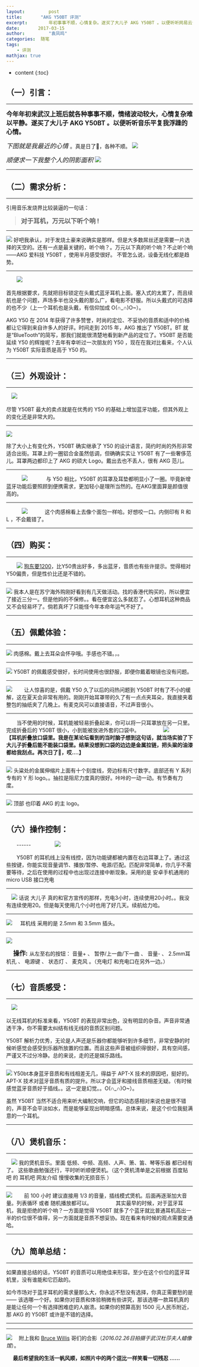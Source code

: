 ```yaml
---
layout:     	post
title:       "AKG Y50BT 评测"
excerpt: 		年初事事不顺，心情复杂。遂买了大儿子 AKG Y50BT 。以便听听网易云音乐平复我浮躁的心情。 
date:     	2017-03-15 
author:     	"袁凤鸣"
categories:  随笔
tags:
    - 评测
mathjax: true
---
```


* content
{:toc}  

## （一）引言：

------
<big> **今年年初来武汉上班后就各种事事不顺，情绪波动较大，心情复杂难以平静。遂买了大儿子 AKG Y50BT 。以便听听音乐平复我浮躁的心情。**</big>

 <big> *下图就是我最近的心情* </big>。真是日了🐶，各种不顺。
![](https://yfmingo.oss-cn-beijing.aliyuncs.com/images/80yLm1.jpg)






<big> *顺便求一下我整个人的阴影面积* </big>
![](https://yfmingo.oss-cn-beijing.aliyuncs.com/images/FnMLzI.jpg)

[//]: <> ( <small>字体变小</small> <big>字体变大</big>)

-----

## （二）需求分析：

-----
引用音乐发烧界比较装逼的一句话：
>  <big> **对于耳机，万元以下听个响 !** </big>

---------

![](https://yfmingo.oss-cn-beijing.aliyuncs.com/images/gkkLbP.jpg)
好吧我承认，对于发烧土豪来说确实是那样。但是大多数屌丝还是需要一片选择的天空的。还有一点是最关键的，听个响？。万元以下真的听个响？不止听个响——AKG 爱科技 Y50BT ，使用半月感受很好。 不管怎么说，设备无线化都是趋势。

----

　　![](https://yfmingo.oss-cn-beijing.aliyuncs.com/images/GYJ1gx.jpg)

首先根据要求，先就把目标锁定在头戴式蓝牙耳机上面。塞入式的太累了，而且续航也是个问题，声场多半也没头戴的那么广，看电影不舒服。所以头戴式的可选择的也不少（上一个耳机也是头戴，有信仰加成 O(∩_∩)O~）。

AKG Y50 在 2014 年获得了许多赞誉，时尚的定位、不妥协的音质和适中的价格都让它得到来自许多人的好评。时间走到 2015 年，AKG 推出了 Y50BT。BT 就是“BlueTooth”的简写，那我们就能很清楚地看到新产品的定位了。Y50BT 是否能延续 Y50 的辉煌呢？去年有幸听过一次朋友的 Y50 ，现在在我对比看来，个人认为 Y50BT 实际音质是高于 Y50 的。

----

## （三）外观设计：

----

　![](https://yfmingo.oss-cn-beijing.aliyuncs.com/images/bbCdNL.jpg)

尽管 Y50BT 最大的卖点就是在优秀的 Y50 的基础上增加蓝牙功能，但其外观上的变化还是非常大的。

----

![](https://yfmingo.oss-cn-beijing.aliyuncs.com/images/fQSQf2.jpg)


除了大小上有变化外，Y50BT 确实继承了 Y50 的设计语言，简约时尚的外形非常适合出街。耳罩上的一圈铝合金虽然低调，但确确实实让 Y50BT 有了一些奢侈范儿。耳罩两边都印上了 AKG 的硕大 Logo。戴出去也不丢人，很有 AKG 范儿。

-----

　　　![](https://yfmingo.oss-cn-beijing.aliyuncs.com/images/rfDvTe.jpg)
　　　
与 Y50 相比，Y50BT 的耳罩及耳垫都明显小了一圈。毕竟新增蓝牙功能后要照顾到便携需求，更加轻小是理所当然的。在AKG里面算是颜值很高的。

----

　　　![](https://yfmingo.oss-cn-beijing.aliyuncs.com/images/ft4s2J.jpg)
　　　这个肉感棉看上去像个面包一样哈。好想咬一口。内侧印有 R 和 L ，不会戴错了。

----

## （四）购买：　

----
　　![](https://yfmingo.oss-cn-beijing.aliyuncs.com/images/eQxm3U.jpg)
[狗东要1200](https://item.jd.com/2190784.html)，比Y50贵出好多，多出蓝牙，音质也有些许提示。觉得相对Y50偏贵，但是性价比还是不错的。

------

![](https://yfmingo.oss-cn-beijing.aliyuncs.com/images/IzRPla.jpg)
我本人是在苏宁海外购刚好看到有几天做活动。找的香港代购买的，所以便宜了接近三分一。但是他妈的不保修。。看在便宜这么多就忍了。心想耳机这种商品又不会轻易坏了。倘若真坏了只能怪今年本命年运气不好了。

------

## （五）佩戴体验：

------

![](https://yfmingo.oss-cn-beijing.aliyuncs.com/images/MOLlrK.jpg)
肉感棉。戴上去耳朵会怀孕哦。手感也不错。，。

-----

![](https://yfmingo.oss-cn-beijing.aliyuncs.com/images/VsRR1V.jpg)
Y50BT 的佩戴感受很好，长时间使用也很舒服，即便你戴着眼镜也没有问题。

----

![](https://yfmingo.oss-cn-beijing.aliyuncs.com/images/HzsHsY.jpg)
　　让人惊喜的是，佩戴 Y50 久了以后的闷热问题到 Y50BT 时有了不小的缓解，这在夏天会非常有用的。刚刚开始耳罩带的久了有一点点夹耳朵，我直接夹着整包的抽纸夹了几晚上。有麦克风可以直接语音，不过声音很小。

-----

　　当不使用的时候，耳机能被轻易折叠起来，你可以将一只耳罩放在另一只里。完成折叠后的 Y50BT 很小，小到能被放进外套的口袋中。
　　
　　![](https://yfmingo.oss-cn-beijing.aliyuncs.com/images/11Vq2m.jpg)
　　
　　**【耳机折叠放口袋里。我是在某论坛看到的当时脑子想到这句话，就当场实验了下大儿子折叠后能不能装口袋里。结果没想到口袋的边边是金属拉链，把头粱的油漆都给我刮点。再次日了🐶，哎....】**

-----

![](https://yfmingo.oss-cn-beijing.aliyuncs.com/images/AByE4i.jpg)
头粱处的金属伸缩片上面有十个刻度线，旁边标有尺寸数字。底部还有 Y 系列专有的 Y 形 logo。。抽拉是阻尼力度真的很好。咔咔的一动一动。有节奏有力度。

-----

![](https://yfmingo.oss-cn-beijing.aliyuncs.com/images/MFVWDN.jpg)
顶部 也印着 AKG 的主 logo。

------

## （六）操作控制：
　　------
　　
　　![](https://yfmingo.oss-cn-beijing.aliyuncs.com/images/nPGp5P.jpg)

　　Y50BT 的耳机线上没有线控，因为功能键都被内置在右边耳罩上了。通过这些按键，你能实现音量调节、播放/暂停、电源/匹配。匹配非常简单，你几乎不需要等待，之后在使用的过程中也出现过连接中断现象。采用的是 安卓手机通用的 micro USB 接口充电

-----

　![](https://yfmingo.oss-cn-beijing.aliyuncs.com/images/YVKUQ2.jpg)
话说 大儿子 真的和官方宣传的那样，充电3小时，连续使用20小时。。我没有连续使用20。但是每天使用几个小时也用了好几天。续航给力哈。

-----

![](https://yfmingo.oss-cn-beijing.aliyuncs.com/images/Dgqc2Y.jpg)
　 耳机线 采用的是 2.5mm 和 3.5mm 插头。

-----

![](https://yfmingo.oss-cn-beijing.aliyuncs.com/images/oxIc5m.jpg)

　<big> **操作:** </big>从左至右的按钮： 音量+ 、 暂停/上一曲/下一曲 、 音量- 、  2.5mm耳机孔 、 电源键 、 状态灯 、 麦克风 。（充电灯 和充电口在另外一边。）

-----
 

## （七）音质感受：

------
　![](https://yfmingo.oss-cn-beijing.aliyuncs.com/images/Wp1APB.jpg)
　


以无线耳机的标准来看，Y50BT 的表现非常出色，没有明显的杂音。声音非常通透干净，你不需要太纠结有线无线的音质区别问题。

Y50BT 解析力优秀，无论是人声还是乐器你都能够听到许多细节，非常安静的时候听感觉会感受到乐器所放置的位置。而且这些声音被组织得很好，具有空间感，严谨又不过分冷静。总的来说，走的还是娱乐路线。

-------

![](https://yfmingo.oss-cn-beijing.aliyuncs.com/images/sjb4VC.jpg)
Y50bt本身蓝牙音质和有线相差无几，得益于 APT-X 技术的原因吧，挺好的。  APT-X 技术对蓝牙音质有质的提升。所以才会蓝牙和接线音质相差无疑。（有时候感觉蓝牙音质好于插线。。这一定是幻觉。。O(∩_∩)O~）。

虽然 Y50BT 当然不适合用来听大编制交响，但它的动态感相对来说也是很不错的，声音不会平淡如水，而是能够呈现出明暗感情。总体来说，是这个价位我挺满意的一个耳机。

-----

## （八）煲机音乐：

-----

　![](https://yfmingo.oss-cn-beijing.aliyuncs.com/images/PwViyO.jpg)
我的煲机音乐。里面 低频、中频、高频、人声、箫、笛、琴等乐器 都已经有了。 这些歌曲勉强还行，平时听听顺便煲机。（这个煲机清单是之前根据 百度贴吧 的 耳机吧 网友介绍 慢慢收集的无损音乐 ）

----


![](https://yfmingo.oss-cn-beijing.aliyuncs.com/images/fx0uV3.jpg)
　　前 100 小时 建议直接用 1/3 的音量，插线模式煲机。后面再逐渐加大音量。列表循环 或者 随机播放都可以。
　　
　　其实最早的时候，对于蓝牙耳机，我是拒绝的听个响？一方面是觉得 Y50BT 就多了个蓝牙就比普通耳机高出一半的价位很不值得，另一方面就是音质不想妥协。现在看来有时候的观点需要变通哈。

------

## （九）简单总结：

----

如果直接总结的话，Y50BT 的音质可以用绝佳来形容。至少在这个价位的蓝牙耳机里，没有谁能和它匹敌的。


如今市场对于蓝牙耳机的需求量那么大，你永远不愁没有选择，你真正需要愁的是 —— 该选哪一个好。如果你对音质和体验稍微有些讲究，那该选哪一款耳机真的是能让任何一个有选择困难症的人崩溃。如果你的预算高到 1500 元人民币附近，那 AKG 的 Y50BT 或许是不错的选择。
　　


-------
-------

![](https://yfmingo.oss-cn-beijing.aliyuncs.com/images/D0i5B0.jpg)
　附上我和 [Bruce Willis](http://baike.baidu.com/link?url=h1a27fQK6BlElxobZvSSRY6u1jaiFDwuHZHvvxLc2bvusUei96uCQIJ5JyjQAMg5nweYmxZaYqUcRrk-dq5VqWCyHpgEsZ2EkEZWDIEUs8OG-L7yQlACKnYbJwQ6PGEelZvqDiw2Yf-nNopoA_ytFgamQrY1-1Oj2j6sV87-og_) 哥们的合影（*2016.02.26日拍摄于武汉杜莎夫人蜡像馆*）。


　
**最后希望我的生活一帆风顺，如照片中的两个逗比一样笑看一切残忍 ……**

